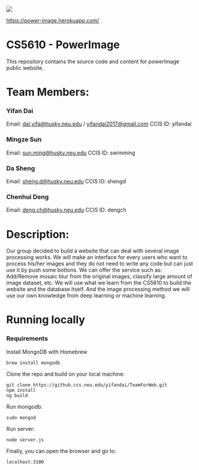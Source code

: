 ![](https://github.ccs.neu.edu/yifandai/TeamForWeb/blob/master/LOGO.png)

https://power-image.herokuapp.com/

# CS5610 - PowerImage
This repository contains the source code and content for powerImage public website.

# Team Members:

### Yifan Dai
Email: dai.yifa@husky.neu.edu / yifandai2017@gmail.com
CCIS ID: yifandai

### Mingze Sun
Email: sun.ming@husky.neu.edu
CCIS ID: swimming

### Da Sheng
Email: sheng.d@husky.neu.edu
CCIS ID: shengd

### Chenhui Deng
Email: deng.ch@husky.neu.edu
CCIS ID: dengch

# Description: 
Our group decided to build a website that can deal with several image processing works. We will make an interface for every users who want to process his/her images and they do not need to write any code but can just use it by push some bottons. We can offer the service such as: Add/Remove mosaic blur from the original images, classify large amount of image dataset, etc. We will use what we learn from the CS5610 to build the website and the database itself. And the image processing method we will use our own knowledge from deep learning or machine learning.

# Running locally
### Requirements
Install MongoDB with Homebrew
```
brew install mongodb
```
Clone the repo and build on your local machine:
```
git clone https://github.ccs.neu.edu/yifandai/TeamForWeb.git
npm install
ng build
```
Run mongodb:
```
sudo mongod
```
Run server:
```
node server.js
```
Finally, you can open the browser and go to: 
```
localhost:3100
```
